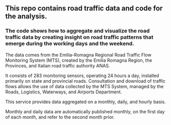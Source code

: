 ## This repo contains road traffic data and code for the analysis. 

### The code shows how to aggregate and visualize the road traffic data by creating insight on road traffic patterns that emerge during the working days and the weekend. 

The data comes from the Emilia-Romagna Regional Road Traffic Flow Monitoring System (MTS), created by the Emilia Romagna Region, the Provinces, and Italian road traffic authority ANAS.

It consists of 283 monitoring sensors, operating 24 hours a day, installed primarily on state and provincial roads. Consultation and download of traffic flows allows the use of data collected by the MTS System, managed by the Roads, Logistics, Waterways, and Airports Department.

This service provides data aggregated on a monthly, daily, and hourly basis.

Monthly and daily data are automatically published monthly, on the first day of each month, and refer to the second month prior.
 
